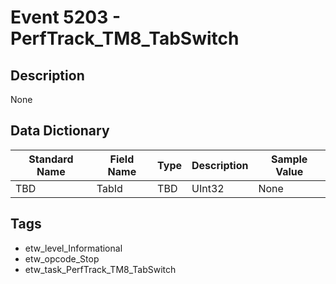 # Event 5203 - PerfTrack_TM8_TabSwitch

## Description
None

## Data Dictionary
|Standard Name|Field Name|Type|Description|Sample Value|
|---|---|---|---|---|
|TBD|TabId|TBD|UInt32|None|None|

## Tags
* etw_level_Informational
* etw_opcode_Stop
* etw_task_PerfTrack_TM8_TabSwitch